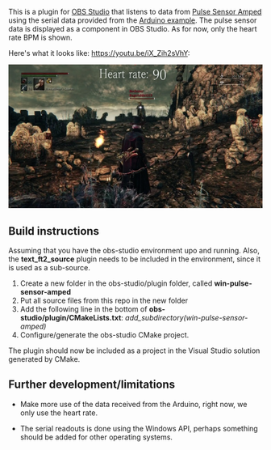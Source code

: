 This is a plugin for [OBS Studio](https://obsproject.com/) that listens to data from [Pulse Sensor Amped](http://pulsesensor.com/) using the serial data provided from the [Arduino example](https://github.com/WorldFamousElectronics/PulseSensor_Amped_Arduino).
The pulse sensor data is displayed as a component in OBS Studio. As for now, only the heart rate BPM is shown.

Here's what it looks like: https://youtu.be/iX_Zih2sVhY:

![Heart rate in Bloodborne](https://github.com/01F0/pulse-sensor-amped-plugin/blob/master/heart_rate_bloodborne_example.png)
## Build instructions
Assuming that you have the obs-studio environment upo and running. Also, the **text_ft2_source** plugin needs to be included in the environment, since it is used as a sub-source.

1. Create a new folder in the obs-studio/plugin folder, called **win-pulse-sensor-amped**
2. Put all source files from this repo in the new folder
3. Add the following line in the bottom of **obs-studio/plugin/CMakeLists.txt**: *add_subdirectory(win-pulse-sensor-amped)*
4. Configure/generate the obs-studio CMake project. 

The plugin should now be included as a project in the Visual Studio solution generated by CMake.

## Further development/limitations
* Make more use of the data received from the Arduino, right now, we only use the heart rate.

* The serial readouts is done using the Windows API, perhaps something should be added for other operating systems.
